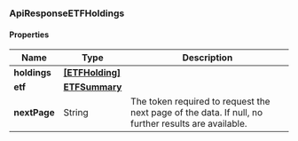 
[//]: # (CLASS:ApiResponseETFHoldings)

[//]: # (KIND:object)

### ApiResponseETFHoldings

#### Properties

[//]: # (START_DEFINITION)

Name | Type | Description
------------ | ------------- | -------------
**holdings** | [**[ETFHolding]**](ETFHolding.md) |  &nbsp;
**etf** | [**ETFSummary**](ETFSummary.md) |  &nbsp;
**nextPage** | String | The token required to request the next page of the data. If null, no further results are available. &nbsp;

[//]: # (END_DEFINITION)


[//]: # (CONTAINED_CLASS:ETFHolding)


[//]: # (CONTAINED_CLASS:ETFSummary)





